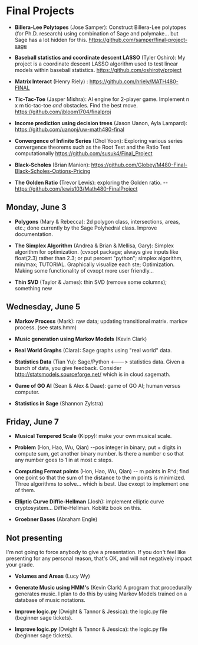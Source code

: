 # Final Projects

 - **Billera-Lee Polytopes** (Jose Samper): Construct Billera-Lee polytopes (for Ph.D. research) using combination of Sage and polymake... but Sage has a lot hidden for this.  <https://github.com/samper/final-project-sage>

 - **Baseball statistics and coordinate descent LASSO** (Tyler Oshiro): My project is a coordinate descent LASSO algorithm used to test linear models within baseball statistics. <https://github.com/oshiroty/project>

 - **Matrix Interact** (Henry Riely) : <https://github.com/hriely/MATH480-FINAL>


 - **Tic-Tac-Toe** (Jasper Mishra): AI engine for 2-player game. Implement n x m tic-tac-toe *and* obstacles.  Find the best move. <https://github.com/jbloom1704/finalproj>

 - **Income prediction using decision trees** (Jason Uanon, Ayla Lampard):  <https://github.com/uanonj/uw-math480-final>

 - **Convergence of Infinite Series** (Chol Yoon): Exploring various series convergence theorems such as the Root Test and the Ratio Test computationally <https://github.com/susuk4/Final_Project>

 - **Black-Scholes** (Brian Manion): <https://github.com/Globey/M480-Final-Black-Scholes-Options-Pricing>

 - **The Golden Ratio** (Trevor Lewis): exploring the Golden ratio. -- <https://github.com/lewis103/Math480-FinalProject>


## Monday, June 3

 - **Polygons** (Mary & Rebecca): 2d polygon class, intersections, areas, etc.; done currently by the Sage Polyhedral class.  Improve documentation.

 - **The Simplex Algorithm** (Andrea & Brian & Mellisa, Gary): Simplex algorithm for optimization.   (cvxopt package; always give inputs like float(2.3) rather than 2.3; or put percent "python";  simplex algorithm, min/max; TUTORIAL. Graphically visualize each ste; Optimization.  Making some functionality of cvxopt more user friendly...

 - **Thin SVD** (Taylor & James): thin SVD (remove some columns); something new



## Wednesday, June 5

 - **Markov Process** (Mark): raw data; updating transitional matrix.  markov process.  (see stats.hmm)

 - **Music generation using Markov Models** (Kevin Clark)

- **Real World Graphs** (Clara): Sage graphs using "real world" data.

 - **Statistics Data** (Tian Yu): Sage/Python <---> statistics data.  Given a bunch of data, you give feedback. Consider <http://statsmodels.sourceforge.net/> which is in cloud.sagemath.

 - **Game of GO AI** (Sean & Alex & Daae): game of GO AI;   human versus computer.


 - **Statistics in Sage** (Shannon Zylstra)

 ## Friday, June 7



 - **Musical Tempered Scale** (Kippy):  make your own musical scale.



 - **Problem** (Hon, Hao, Wu, Qian) --pos integer in binary; put + digits in compute sum, get another binary number.  Is there a number  c so that any number goes to 1 in at most c steps.

 - **Computing Fermat points** (Hon, Hao, Wu, Qian) -- m points in R^d; find one point so that the sum of the distance to the m points is minimized. Three algorithms to solve... which is best.  Use cvxopt to implement one of them.

 - **Elliptic Curve Diffie-Hellman** (Josh): implement elliptic curve cryptosystem... Diffie-Hellman.  Koblitz book on this.

 - **Groebner Bases** (Abraham Engle)



## Not presenting

I'm not going to force anybody to give a presentation.
If you don't feel like presenting for any personal reason, that's OK, and will not negatively impact your grade.


 - **Volumes and Areas** (Lucy Wy)

 - **Generate Music using HMM's** (Kevin Clark) A program that procedurally generates music. I plan to do this by using Markov Models trained on a database of music notations.

 - **Improve logic.py** (Dwight & Tannor & Jessica): the logic.py file (beginner sage tickets).


 - **Improve logic.py** (Dwight & Tannor & Jessica): the logic.py file (beginner sage tickets).


